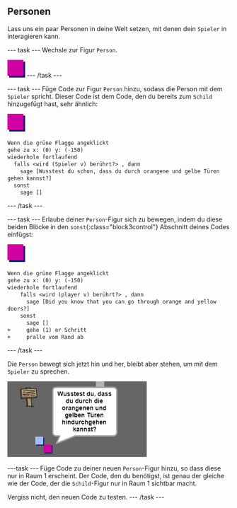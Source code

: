 ## Personen

Lass uns ein paar Personen in deine Welt setzen, mit denen dein `Spieler` in interagieren kann.

--- task --- Wechsle zur Figur `Person`.

![Figur Person](images/person.png) --- /task ---

--- task --- Füge Code zur Figur `Person` hinzu, sodass die Person mit dem `Spieler` spricht. Dieser Code ist dem Code, den du bereits zum `Schild` hinzugefügt hast, sehr ähnlich:

![person](images/person.png)

```blocks3
Wenn die grüne Flagge angeklickt
gehe zu x: (0) y: (-150)
wiederhole fortlaufend 
  falls <wird (Spieler v) berührt?> , dann 
    sage [Wusstest du schon, dass du durch orangene und gelbe Türen gehen kannst?]
  sonst 
    sage []
```

--- /task ---

--- task --- Erlaube deiner `Person`-Figur sich zu bewegen, indem du diese beiden Blöcke in den `sonst`{:class="block3control"} Abschnitt deines Codes einfügst:

![person](images/person.png)

```blocks3
Wenn die grüne Flagge angeklickt
gehe zu x: (0) y: (-150)
wiederhole fortlaufend 
    falls <wird (player v) berührt?> , dann 
      sage [Did you know that you can go through orange and yellow doors?]
    sonst 
      sage []
+     gehe (1) er Schritt
+     pralle vom Rand ab
```

--- /task ---

Die `Person` bewegt sich jetzt hin und her, bleibt aber stehen, um mit dem `Spieler` zu sprechen.

![Screenshot](images/world-person-test.png)

---task --- Füge Code zu deiner neuen `Person`-Figur hinzu, so dass diese nur in Raum 1 erscheint. Der Code, den du benötigst, ist genau der gleiche wie der Code, der die `Schild`-Figur nur in Raum 1 sichtbar macht.

Vergiss nicht, den neuen Code zu testen. --- /task ---
